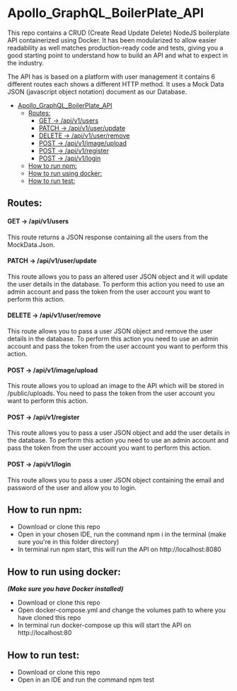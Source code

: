 # Apollo_GraphQL_BoilerPlate_API
This repo contains a CRUD (Create Read Update Delete) NodeJS boilerplate API containerized using Docker. It has been modularized to allow easier readability as well matches production-ready code and tests, giving you a good starting point to understand how to build an API and what to expect in the industry.

The API has is based on a platform with user management it contains 6 different routes each shows a different HTTP method. It uses a Mock Data JSON (javascript object notation) document as our Database.

- [Apollo_GraphQL_BoilerPlate_API](#apollo_graphql_boilerplate_api)
  - [Routes:](#routes)
      - [GET -> /api/v1/users](#get---apiv1users)
      - [PATCH -> /api/v1/user/update](#patch---apiv1userupdate)
      - [DELETE -> /api/v1/user/remove](#delete---apiv1userremove)
      - [POST -> /api/v1/image/upload](#post---apiv1imageupload)
      - [POST -> /api/v1/register](#post---apiv1register)
      - [POST -> /api/v1/login](#post---apiv1login)
  - [How to run npm:](#how-to-run-npm)
  - [How to run using docker:](#how-to-run-using-docker)
  - [How to run test:](#how-to-run-test)

## Routes:

#### GET -> /api/v1/users
This route returns a JSON response containing all the users from the MockData.Json.

#### PATCH -> /api/v1/user/update
This route allows you to pass an altered user JSON object and it will update the user details in the database. To perform this action you need to use an admin account and pass the token from the user account you want to perform this action.

#### DELETE -> /api/v1/user/remove
This route allows you to pass a user JSON object and remove the user details in the database. To perform this action you need to use an admin account and pass the token from the user account you want to perform this action.

#### POST -> /api/v1/image/upload
This route allows you to upload an image to the API which will be stored in /public/uploads. You need to pass the token from the user account you want to perform this action.

#### POST -> /api/v1/register
This route allows you to pass a user JSON object and add the user details in the database. To perform this action you need to use an admin account and pass the token from the user account you want to perform this action.

#### POST -> /api/v1/login
This route allows you to pass a user JSON object containing the email and password of the user and allow you to login. 

## How to run npm:
- Download or clone this repo
- Open in your chosen IDE, run the command npm  i in the terminal (make sure you're in this folder directory)
- In terminal run npm start, this will run the API on http://localhost:8080

## How to run using docker:
***(Make sure you have Docker installed)***

- Download or clone this repo
- Open docker-compose.yml and change the volumes path to where you have cloned this repo
- In terminal run docker-compose up this will start the API on http://localhost:80

## How to run test:
- Download or clone this repo
- Open in an IDE and run the command npm test

